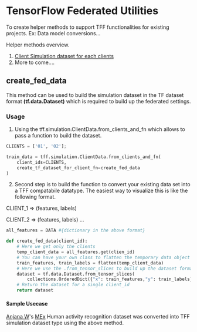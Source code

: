 # TensorFlow Federated Utilities
To create helper methods to support TFF functionalities for existing projects. Ex: Data model conversions...

Helper methods overview.

1. [Client Simulation dataset for each clients](#create_fed_data)
2. More to come....

## create_fed_data
This method can be used to build the simulation dataset in the TF dataset format **(tf.data.Dataset)** which is required to build up the federated settings.

### Usage
1. Using the tff.simulation.ClientData.from_clients_and_fn which allows to pass a function to build the dataset.

```python
CLIENTS = ['01', '02'];

train_data = tff.simulation.ClientData.from_clients_and_fn(
    client_ids=CLIENTS, 
    create_tf_dataset_for_client_fn=create_fed_data
)
````

2. Second step is to build the function to convert your existing data set into a TFF compatabile datatype.
The easiest way to visualize this is like the following format.

CLIENT_1 => (features, labels)

CLIENT_2 => (features, labels) ... 

```python
all_features = DATA #{dictionary in the above format} 

def create_fed_data(client_id):
    # Here we get only the clients 
    temp_client_data = all_features.get(clien_id)
    # You can have your own class to flatten the temporary data object into features and labels
    train_features, train_labels = flatten(temp_client_data)
    # Here we use the .from_tensor_slices to build up the dataset format required by tff
    dataset = tf.data.Dataset.from_tensor_slices(
        collections.OrderedDict({"x": train_features,"y": train_labels}))
    # Return the dataset for a single client_id
    return dataset
```

#### Sample Usecase
[Anjana W](https://github.com/anjanaw)'s [MEx](https://github.com/anjanaw/MEx/) Human activity recognition dataset was converted into TFF simulation dataset type using the above method.
